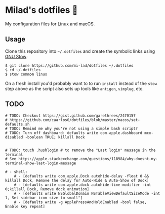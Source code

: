 # Milad's dotfiles 🐣

My configuration files for Linux and macOS.

## Usage

Clone this repository into `~/.dotfiles` and create the symbolic links using [GNU Stow](https://www.gnu.org/software/stow/):

```shell
$ git clone https://github.com/mi-lad/dotfiles ~/.dotfiles
$ cd ~/.dotfiles
$ stow common linux
```

On a fresh install you'd probably want to to run `install` instead of the `stow` step above as the script also sets up tools like `antigen`, `vimplug`, etc.


## TODO

```
# TODO: Checkout https://gist.github.com/garethrees/2470157
# https://github.com/caarlos0/dotfiles/blob/master/macos/set-defaults.sh
# TODO: Remind me why you're not using a simple bash script?
# TODO: Turn off dashboard: defaults write com.apple.dashboard mcx-disabled -boolean TRUE; killall Dock


# TODO: touch .hushlogin # to remove the "Last login" message in the terminal
# See https://apple.stackexchange.com/questions/118984/why-doesnt-my-terminal-show-last-login-message

# - shell:
    # - [defaults write com.apple.Dock autohide-delay -float 0 && killall Dock, Remove the delay for Auto-Hide & Auto-Show of Dock]
    # - [defaults write com.apple.dock autohide-time-modifier -int 0;killall Dock, Remove dock animation]
    # - [defaults write NSGlobalDomain NSTableViewDefaultSizeMode -int 1, Set sidebar icon size to small"]
    # - [defaults write -g ApplePressAndHoldEnabled -bool false, Enable key repeat]
```